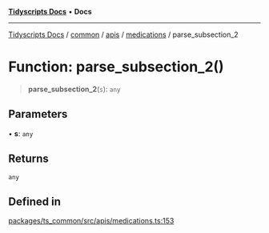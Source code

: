 [**Tidyscripts Docs**](../../../../../../../README.md) • **Docs**

***

[Tidyscripts Docs](../../../../../../../globals.md) / [common](../../../../../README.md) / [apis](../../../README.md) / [medications](../README.md) / parse\_subsection\_2

# Function: parse\_subsection\_2()

> **parse\_subsection\_2**(`s`): `any`

## Parameters

• **s**: `any`

## Returns

`any`

## Defined in

[packages/ts\_common/src/apis/medications.ts:153](https://github.com/sheunaluko/tidyscripts/blob/master/packages/ts_common/src/apis/medications.ts#L153)
